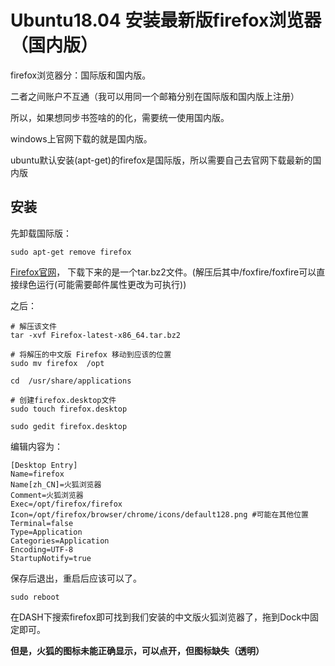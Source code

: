 # Ubuntu18.04 安装最新版firefox浏览器（国内版）

firefox浏览器分：国际版和国内版。

二者之间账户不互通（我可以用同一个邮箱分别在国际版和国内版上注册）

所以，如果想同步书签啥的的化，需要统一使用国内版。

windows上官网下载的就是国内版。

ubuntu默认安装(apt-get)的firefox是国际版，所以需要自己去官网下载最新的国内版

## 安装

先卸载国际版：
```
sudo apt-get remove firefox
```

[Firefox官网](http://www.firefox.com.cn/)， 下载下来的是一个tar.bz2文件。(解压后其中/foxfire/foxfire可以直接绿色运行(可能需要邮件属性更改为可执行))

之后：

```
# 解压该文件
tar -xvf Firefox-latest-x86_64.tar.bz2

# 将解压的中文版 Firefox 移动到应该的位置
sudo mv firefox  /opt

cd  /usr/share/applications

# 创建firefox.desktop文件
sudo touch firefox.desktop

sudo gedit firefox.desktop
```
编辑内容为：
```
[Desktop Entry]
Name=firefox
Name[zh_CN]=火狐浏览器
Comment=火狐浏览器
Exec=/opt/firefox/firefox
Icon=/opt/firefox/browser/chrome/icons/default128.png #可能在其他位置
Terminal=false
Type=Application
Categories=Application
Encoding=UTF-8
StartupNotify=true
```
保存后退出，重启后应该可以了。
```
sudo reboot
```
在DASH下搜索firefox即可找到我们安装的中文版火狐浏览器了，拖到Dock中固定即可。

**但是，火狐的图标未能正确显示，可以点开，但图标缺失（透明）**